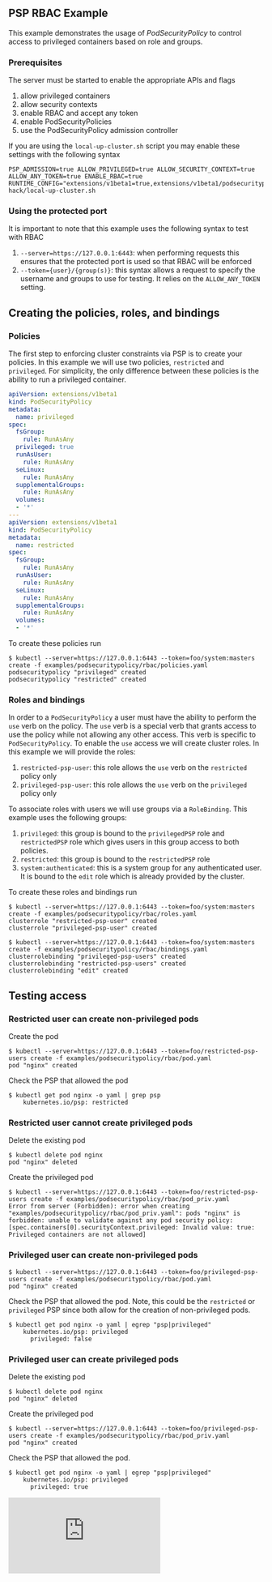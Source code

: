 ## PSP RBAC Example

This example demonstrates the usage of *PodSecurityPolicy* to control access to privileged containers
based on role and groups.

### Prerequisites

The server must be started to enable the appropriate APIs and flags

1.  allow privileged containers
1.  allow security contexts
1.  enable RBAC and accept any token
1.  enable PodSecurityPolicies
1.  use the PodSecurityPolicy admission controller

If you are using the `local-up-cluster.sh` script you may enable these settings with the following syntax

```
PSP_ADMISSION=true ALLOW_PRIVILEGED=true ALLOW_SECURITY_CONTEXT=true ALLOW_ANY_TOKEN=true ENABLE_RBAC=true RUNTIME_CONFIG="extensions/v1beta1=true,extensions/v1beta1/podsecuritypolicy=true" hack/local-up-cluster.sh
```

### Using the protected port

It is important to note that this example uses the following syntax to test with RBAC

1.  `--server=https://127.0.0.1:6443`: when performing requests this ensures that the protected port is used so
that RBAC will be enforced
1.  `--token={user}/{group(s)}`: this syntax allows a request to specify the username and groups to use for
testing.  It relies on the `ALLOW_ANY_TOKEN` setting.

## Creating the policies, roles, and bindings

### Policies

The first step to enforcing cluster constraints via PSP is to create your policies.  In this
example we will use two policies, `restricted` and `privileged`.  For simplicity, the only difference
between these policies is the ability to run a privileged container.

```yaml
apiVersion: extensions/v1beta1
kind: PodSecurityPolicy
metadata:
  name: privileged
spec:
  fsGroup:
    rule: RunAsAny
  privileged: true
  runAsUser:
    rule: RunAsAny
  seLinux:
    rule: RunAsAny
  supplementalGroups:
    rule: RunAsAny
  volumes:
  - '*'
---
apiVersion: extensions/v1beta1
kind: PodSecurityPolicy
metadata:
  name: restricted
spec:
  fsGroup:
    rule: RunAsAny
  runAsUser:
    rule: RunAsAny
  seLinux:
    rule: RunAsAny
  supplementalGroups:
    rule: RunAsAny
  volumes:
  - '*'

```

To create these policies run

```
$ kubectl --server=https://127.0.0.1:6443 --token=foo/system:masters create -f examples/podsecuritypolicy/rbac/policies.yaml 
podsecuritypolicy "privileged" created
podsecuritypolicy "restricted" created
```

### Roles and bindings

In order to a `PodSecurityPolicy` a user must have the ability to perform the `use` verb on the policy.
The `use` verb is a special verb that grants access to use the policy while
not allowing any other access.  This verb is specific to `PodSecurityPolicy`.
To enable the `use` access we will create cluster roles.  In this example we will provide the roles:

1. `restricted-psp-user`: this role allows the `use` verb on the `restricted` policy only
2. `privileged-psp-user`: this role allows the `use` verb on the `privileged` policy only


To associate roles with users we will use groups via a `RoleBinding`.  This example uses
the following groups:

1. `privileged`: this group is bound to the `privilegedPSP` role and `restrictedPSP` role which gives users
in this group access to both policies.
1. `restricted`: this group is bound to the `restrictedPSP` role
1. `system:authenticated`: this is a system group for any authenticated user.  It is bound to the `edit`
role which is already provided by the cluster.

To create these roles and bindings run

```
$ kubectl --server=https://127.0.0.1:6443 --token=foo/system:masters create -f examples/podsecuritypolicy/rbac/roles.yaml 
clusterrole "restricted-psp-user" created
clusterrole "privileged-psp-user" created

$ kubectl --server=https://127.0.0.1:6443 --token=foo/system:masters create -f examples/podsecuritypolicy/rbac/bindings.yaml 
clusterrolebinding "privileged-psp-users" created
clusterrolebinding "restricted-psp-users" created
clusterrolebinding "edit" created
```

## Testing access

### Restricted user can create non-privileged pods

Create the pod

```
$ kubectl --server=https://127.0.0.1:6443 --token=foo/restricted-psp-users create -f examples/podsecuritypolicy/rbac/pod.yaml 
pod "nginx" created
```

Check the PSP that allowed the pod

```
$ kubectl get pod nginx -o yaml | grep psp
    kubernetes.io/psp: restricted
```

### Restricted user cannot create privileged pods

Delete the existing pod

```
$ kubectl delete pod nginx
pod "nginx" deleted
```

Create the privileged pod

```
$ kubectl --server=https://127.0.0.1:6443 --token=foo/restricted-psp-users create -f examples/podsecuritypolicy/rbac/pod_priv.yaml 
Error from server (Forbidden): error when creating "examples/podsecuritypolicy/rbac/pod_priv.yaml": pods "nginx" is forbidden: unable to validate against any pod security policy: [spec.containers[0].securityContext.privileged: Invalid value: true: Privileged containers are not allowed]
```

### Privileged user can create non-privileged pods

```
$ kubectl --server=https://127.0.0.1:6443 --token=foo/privileged-psp-users create -f examples/podsecuritypolicy/rbac/pod.yaml 
pod "nginx" created
```

Check the PSP that allowed the pod.  Note, this could be the `restricted` or `privileged` PSP since both allow
for the creation of non-privileged pods.

```
$ kubectl get pod nginx -o yaml | egrep "psp|privileged"
    kubernetes.io/psp: privileged
      privileged: false
```

### Privileged user can create privileged pods

Delete the existing pod

```
$ kubectl delete pod nginx
pod "nginx" deleted
```

Create the privileged pod

```
$ kubectl --server=https://127.0.0.1:6443 --token=foo/privileged-psp-users create -f examples/podsecuritypolicy/rbac/pod_priv.yaml 
pod "nginx" created
```

Check the PSP that allowed the pod.

```
$ kubectl get pod nginx -o yaml | egrep "psp|privileged"
    kubernetes.io/psp: privileged
      privileged: true
```

<!-- BEGIN MUNGE: GENERATED_ANALYTICS -->
[![Analytics](https://kubernetes-site.appspot.com/UA-36037335-10/GitHub/examples/podsecuritypolicy/rbac/README.md?pixel)]()
<!-- END MUNGE: GENERATED_ANALYTICS -->
